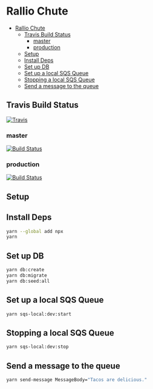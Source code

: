 # Rallio Chute
- [Rallio Chute](#rallio-chute)
  - [Travis Build Status](#travis-build-status)
    - [master](#master)
    - [production](#production)
  - [Setup](#setup)
  - [Install Deps](#install-deps)
  - [Set up DB](#set-up-db)
  - [Set up a local SQS Queue](#set-up-a-local-sqs-queue)
  - [Stopping a local SQS Queue](#stopping-a-local-sqs-queue)
  - [Send a message to the queue](#send-a-message-to-the-queue)

## Travis Build Status
[![Travis](https://cdn.travis-ci.com/images/ui/travis-ci-logo-hover-51a78629352a38fdd0046d35766797d2.svg)](https://travis-ci.com/rallio/rallio-chute)
### master
[![Build Status](https://travis-ci.com/rallio/rallio-chute.svg?branch=master)](https://travis-ci.com/rallio/rallio-chute)

### production
[![Build Status](https://travis-ci.com/rallio/rallio-chute.svg?branch=production)](https://travis-ci.com/rallio/rallio-chute)

## Setup

## Install Deps

```sh
yarn --global add npx
yarn
```

## Set up DB

```sh
yarn db:create
yarn db:migrate
yarn db:seed:all
```

## Set up a local SQS Queue

```sh
yarn sqs-local:dev:start
```

## Stopping a local SQS Queue

```sh
yarn sqs-local:dev:stop
```

## Send a message to the queue

```sh
yarn send-message MessageBody="Tacos are delicious."
```